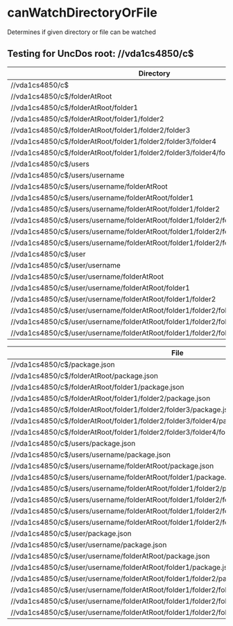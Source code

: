 # canWatchDirectoryOrFile

Determines if given directory or file can be watched

## Testing for UncDos root: //vda1cs4850/c$

| Directory                                                                                        | canWatchDirectoryOrFile |
| ------------------------------------------------------------------------------------------------ | ----------------------- |
| //vda1cs4850/c$                                                                                  | false                   |
| //vda1cs4850/c$/folderAtRoot                                                                     | false                   |
| //vda1cs4850/c$/folderAtRoot/folder1                                                             | true                    |
| //vda1cs4850/c$/folderAtRoot/folder1/folder2                                                     | true                    |
| //vda1cs4850/c$/folderAtRoot/folder1/folder2/folder3                                             | true                    |
| //vda1cs4850/c$/folderAtRoot/folder1/folder2/folder3/folder4                                     | true                    |
| //vda1cs4850/c$/folderAtRoot/folder1/folder2/folder3/folder4/folder5                             | true                    |
| //vda1cs4850/c$/users                                                                            | false                   |
| //vda1cs4850/c$/users/username                                                                   | false                   |
| //vda1cs4850/c$/users/username/folderAtRoot                                                      | false                   |
| //vda1cs4850/c$/users/username/folderAtRoot/folder1                                              | true                    |
| //vda1cs4850/c$/users/username/folderAtRoot/folder1/folder2                                      | true                    |
| //vda1cs4850/c$/users/username/folderAtRoot/folder1/folder2/folder3                              | true                    |
| //vda1cs4850/c$/users/username/folderAtRoot/folder1/folder2/folder3/folder4                      | true                    |
| //vda1cs4850/c$/users/username/folderAtRoot/folder1/folder2/folder3/folder4/folder5              | true                    |
| //vda1cs4850/c$/user                                                                             | false                   |
| //vda1cs4850/c$/user/username                                                                    | true                    |
| //vda1cs4850/c$/user/username/folderAtRoot                                                       | true                    |
| //vda1cs4850/c$/user/username/folderAtRoot/folder1                                               | true                    |
| //vda1cs4850/c$/user/username/folderAtRoot/folder1/folder2                                       | true                    |
| //vda1cs4850/c$/user/username/folderAtRoot/folder1/folder2/folder3                               | true                    |
| //vda1cs4850/c$/user/username/folderAtRoot/folder1/folder2/folder3/folder4                       | true                    |
| //vda1cs4850/c$/user/username/folderAtRoot/folder1/folder2/folder3/folder4/folder5               | true                    |

| File                                                                                             | canWatchDirectoryOrFile |
| ------------------------------------------------------------------------------------------------ | ----------------------- |
| //vda1cs4850/c$/package.json                                                                     | false                   |
| //vda1cs4850/c$/folderAtRoot/package.json                                                        | true                    |
| //vda1cs4850/c$/folderAtRoot/folder1/package.json                                                | true                    |
| //vda1cs4850/c$/folderAtRoot/folder1/folder2/package.json                                        | true                    |
| //vda1cs4850/c$/folderAtRoot/folder1/folder2/folder3/package.json                                | true                    |
| //vda1cs4850/c$/folderAtRoot/folder1/folder2/folder3/folder4/package.json                        | true                    |
| //vda1cs4850/c$/folderAtRoot/folder1/folder2/folder3/folder4/folder5/package.json                | true                    |
| //vda1cs4850/c$/users/package.json                                                               | false                   |
| //vda1cs4850/c$/users/username/package.json                                                      | false                   |
| //vda1cs4850/c$/users/username/folderAtRoot/package.json                                         | true                    |
| //vda1cs4850/c$/users/username/folderAtRoot/folder1/package.json                                 | true                    |
| //vda1cs4850/c$/users/username/folderAtRoot/folder1/folder2/package.json                         | true                    |
| //vda1cs4850/c$/users/username/folderAtRoot/folder1/folder2/folder3/package.json                 | true                    |
| //vda1cs4850/c$/users/username/folderAtRoot/folder1/folder2/folder3/folder4/package.json         | true                    |
| //vda1cs4850/c$/users/username/folderAtRoot/folder1/folder2/folder3/folder4/folder5/package.json | true                    |
| //vda1cs4850/c$/user/package.json                                                                | true                    |
| //vda1cs4850/c$/user/username/package.json                                                       | true                    |
| //vda1cs4850/c$/user/username/folderAtRoot/package.json                                          | true                    |
| //vda1cs4850/c$/user/username/folderAtRoot/folder1/package.json                                  | true                    |
| //vda1cs4850/c$/user/username/folderAtRoot/folder1/folder2/package.json                          | true                    |
| //vda1cs4850/c$/user/username/folderAtRoot/folder1/folder2/folder3/package.json                  | true                    |
| //vda1cs4850/c$/user/username/folderAtRoot/folder1/folder2/folder3/folder4/package.json          | true                    |
| //vda1cs4850/c$/user/username/folderAtRoot/folder1/folder2/folder3/folder4/folder5/package.json  | true                    |

